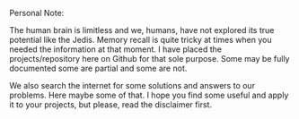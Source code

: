 Personal Note:

The human brain is limitless and we, humans, have not explored its true potential like the Jedis.
Memory recall is quite tricky at times when you needed the information at that moment.
I have placed the projects/repository here on Github for that sole purpose.
Some may be fully documented some are partial and some are not.

We also search the internet for some solutions and answers to our problems.
Here maybe some of that.
I hope you find some useful and apply it to your projects, but please, read the disclaimer first.
